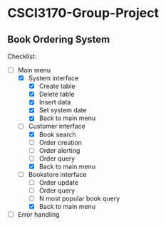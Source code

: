 # CSCI3170-Group-Project
## Book Ordering System

Checklist:
- [ ] Main menu
    - [x] System interface
        - [x] Create table
        - [x] Delete table
        - [x] Insert data
        - [x] Set system date
        - [x] Back to main menu
    - [ ] Customer interface
        - [x] Book search
        - [ ] Order creation
        - [ ] Order alerting
        - [ ] Order query
        - [x] Back to main menu
    - [ ] Bookstore interface
        - [ ] Order update
        - [ ] Order query
        - [ ] N most popular book query
        - [x] Back to main menu
- [ ] Error handling
